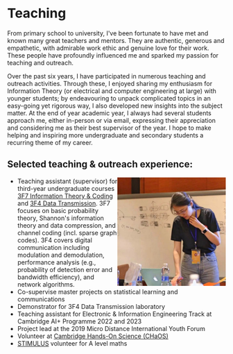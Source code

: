 <h1 style="font-size:30px">Teaching</h1>

From primary school to university, I've been fortunate to have met and known many great teachers and mentors. They are authentic, generous and empathetic, with admirable work ethic and genuine love for their work.  These people have profoundly influenced me and sparked my passion for teaching and outreach.

Over the past six years, I have participated in numerous teaching and outreach activities. Through these, I enjoyed sharing my enthusiasm for Information Theory (or electrical and computer engineering at large) with younger students; by endeavouring to unpack complicated topics in an easy-going yet rigorous way, I also developed new insights into the subject matter. At the end of year academic year, I always had several students approach me, either in-person or via email, expressing their appreciation and considering me as their best supervisor of the year. I hope to make helping and inspiring more undergraduate and secondary students  a recurring theme of my career.


## Selected teaching & outreach experience:
<img src="micro_distance_photo.jpeg"  
width="250" height=auto ALIGN="right">
- Teaching assistant (supervisor) for third-year undergraduate courses [3F7 Information Theory & Coding](http://teaching.eng.cam.ac.uk/content/engineering-tripos-part-iia-3f7-information-theory-and-coding-2021-22) and [3F4 Data Transmission](http://teaching.eng.cam.ac.uk/content/engineering-tripos-part-iia-3f4-data-transmission-2019-20). 3F7 focuses on basic probability theory, Shannon's information theory and data compression, and channel coding (incl. sparse graph codes). 3F4 covers digital communication including modulation and demodulation, performance analysis (e.g., probability of detection error and bandwidth efficiency), and network algorithms.
- Co-supervise master projects on statistical learning and communications
- Demonstrator for 3F4 Data Transmission laboratory
- Teaching assistant for Electronic & Information Engineering Track at Cambridge AI+ Programme 2022 and 2023
- Project lead at the 2019 Micro Distance International Youth Forum
- Volunteer at [Cambridge Hands-On Science (CHaOS)](https://chaosscience.org.uk/)
- [STIMULUS](https://stimulus.maths.org/content/stimulus-cambridge-university-students-volunteering-local-schools) volunteer for A level maths
